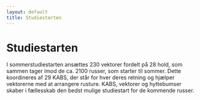 ```yaml
---
layout: default
title: Studiestarten
---
```

<h1>Studiestarten</h1>

<div id="poster-image" style="background-image: url('/static/img/t3.jpg');">
</div>

<p>I sommerstudiestarten ansættes 230 vektorer fordelt på 28 hold, som sammen tager imod de ca. 2100 russer, som starter til sommer. Dette koordineres af 29 KABS, der står for hver deres retning og hjælper vektorerne med at arrangere rusture. KABS, vektorer og hyttebumser skaber i fællesskab den bedst mulige studiestart for de kommende russer.</p>


